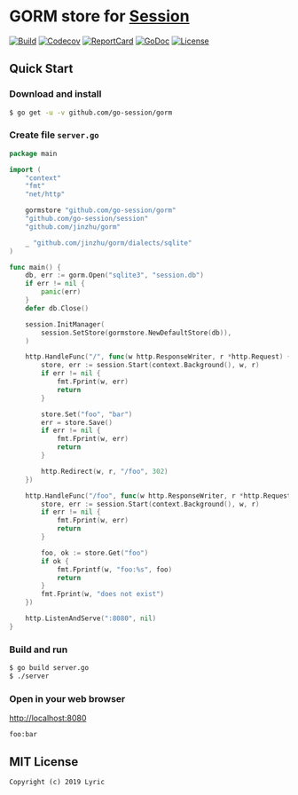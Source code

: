 # GORM store for [Session](https://github.com/go-session/session)

[![Build][Build-Status-Image]][Build-Status-Url] [![Codecov][codecov-image]][codecov-url] [![ReportCard][reportcard-image]][reportcard-url] [![GoDoc][godoc-image]][godoc-url] [![License][license-image]][license-url]

## Quick Start

### Download and install

```bash
$ go get -u -v github.com/go-session/gorm
```

### Create file `server.go`

```go
package main

import (
	"context"
	"fmt"
	"net/http"

	gormstore "github.com/go-session/gorm"
	"github.com/go-session/session"
	"github.com/jinzhu/gorm"

	_ "github.com/jinzhu/gorm/dialects/sqlite"
)

func main() {
	db, err := gorm.Open("sqlite3", "session.db")
	if err != nil {
		panic(err)
	}
	defer db.Close()

	session.InitManager(
		session.SetStore(gormstore.NewDefaultStore(db)),
	)

	http.HandleFunc("/", func(w http.ResponseWriter, r *http.Request) {
		store, err := session.Start(context.Background(), w, r)
		if err != nil {
			fmt.Fprint(w, err)
			return
		}

		store.Set("foo", "bar")
		err = store.Save()
		if err != nil {
			fmt.Fprint(w, err)
			return
		}

		http.Redirect(w, r, "/foo", 302)
	})

	http.HandleFunc("/foo", func(w http.ResponseWriter, r *http.Request) {
		store, err := session.Start(context.Background(), w, r)
		if err != nil {
			fmt.Fprint(w, err)
			return
		}

		foo, ok := store.Get("foo")
		if ok {
			fmt.Fprintf(w, "foo:%s", foo)
			return
		}
		fmt.Fprint(w, "does not exist")
	})

	http.ListenAndServe(":8080", nil)
}
```

### Build and run

```bash
$ go build server.go
$ ./server
```

### Open in your web browser

<http://localhost:8080>

    foo:bar

## MIT License

    Copyright (c) 2019 Lyric

[Build-Status-Url]: https://travis-ci.org/go-session/gorm
[Build-Status-Image]: https://travis-ci.org/go-session/gorm.svg?branch=master
[codecov-url]: https://codecov.io/gh/go-session/gorm
[codecov-image]: https://codecov.io/gh/go-session/gorm/branch/master/graph/badge.svg
[reportcard-url]: https://goreportcard.com/report/github.com/go-session/gorm
[reportcard-image]: https://goreportcard.com/badge/github.com/go-session/gorm
[godoc-url]: https://godoc.org/github.com/go-session/gorm
[godoc-image]: https://godoc.org/github.com/go-session/gorm?status.svg
[license-url]: http://opensource.org/licenses/MIT
[license-image]: https://img.shields.io/npm/l/express.svg

